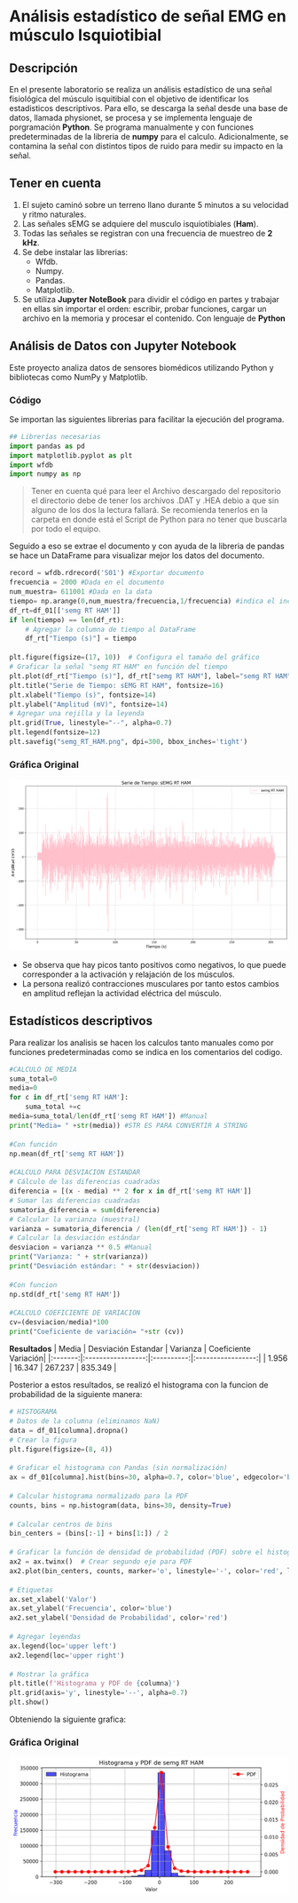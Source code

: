 # Análisis estadístico de señal EMG en músculo Isquiotibial

## Descripción
En el presente laboratorio se realiza un análisis estadístico de una señal fisiológica del músculo isquitibial con el objetivo de identificar los estadisticos descriptivos. Para ello, se descarga 
la señal desde una base de datos, llamada physionet, se procesa y se implementa lenguaje de porgramación **Python**. Se programa manualmente y con funciones predeterminadas de la libreria de **numpy** para el calculo. Adicionalmente, se contamina la señal con distintos tipos de ruido para medir su impacto en la señal.

## Tener en cuenta
1. El sujeto caminó sobre un terreno llano durante 5 minutos a su velocidad y ritmo naturales.
2. Las señales sEMG se adquiere del musculo isquiotibiales (**Ham**).
3. Todas las señales se registran con una frecuencia de muestreo de **2 kHz**.
4. Se debe instalar las librerias:
   + Wfdb.
   + Numpy.
   + Pandas.
   + Matplotlib.
5. Se utiliza **Jupyter NoteBook** para dividir el código en partes y trabajar en ellas sin importar el orden: escribir, probar funciones, cargar un archivo en la memoria y procesar el contenido. Con lenguaje de **Python**
## Análisis de Datos con Jupyter Notebook

Este proyecto analiza datos de sensores biomédicos utilizando Python y bibliotecas como NumPy y Matplotlib.

### Código
Se importan las siguientes librerias para facilitar la ejecución del programa.
```python
## Librerías necesarias
import pandas as pd
import matplotlib.pyplot as plt
import wfdb
import numpy as np
```
>Tener en cuenta qué para leer el Archivo descargado del repositorio el directorio debe de tener los archivos .DAT y .HEA debio a que sin alguno de los dos la lectura fallará. Se recomienda tenerlos en la carpeta en donde está el Script de Python para no tener que buscarla por todo el equipo.
>
Seguido a eso se extrae el documento y con ayuda de la libreria de pandas se hace un DataFrame para visualizar mejor los datos del documento.
```python
record = wfdb.rdrecord('S01') #Exportar documento
frecuencia = 2000 #Dada en el documento 
num_muestra= 611001 #Dada en la data
tiempo= np.arange(0,num_muestra/frecuencia,1/frecuencia) #indica el incremento del tiempo para cada dato.
df_rt=df_01[['semg RT HAM']]
if len(tiempo) == len(df_rt):
    # Agregar la columna de tiempo al DataFrame
    df_rt["Tiempo (s)"] = tiempo

plt.figure(figsize=(17, 10))  # Configura el tamaño del gráfico
# Graficar la señal "semg RT HAM" en función del tiempo
plt.plot(df_rt["Tiempo (s)"], df_rt["semg RT HAM"], label="semg RT HAM", color="pink")
plt.title("Serie de Tiempo: sEMG RT HAM", fontsize=16)
plt.xlabel("Tiempo (s)", fontsize=14)
plt.ylabel("Amplitud (mV)", fontsize=14)
# Agregar una rejilla y la leyenda
plt.grid(True, linestyle="--", alpha=0.7)
plt.legend(fontsize=12)
plt.savefig("semg_RT_HAM.png", dpi=300, bbox_inches='tight')
```
### Gráfica Original
![Serie de Tiempo sEMG RT HAM](semg_RT_HAM.png)


* Se observa que hay picos tanto positivos como negativos, lo que puede corresponder a la activación y relajación de los músculos.
* La persona realizó contracciones musculares por tanto estos cambios en amplitud reflejan la actividad eléctrica del músculo.
## Estadísticos descriptivos
Para realizar los analisis se hacen los calculos tanto manuales como por funciones predeterminadas como se indica en los comentarios del codigo.
```python
#CALCULO DE MEDIA
suma_total=0
media=0
for c in df_rt['semg RT HAM']:
    suma_total +=c
media=suma_total/len(df_rt['semg RT HAM']) #Manual
print("Media= " +str(media)) #STR ES PARA CONVERTIR A STRING

#Con función
np.mean(df_rt['semg RT HAM'])

#CALCULO PARA DESVIACION ESTANDAR
# Cálculo de las diferencias cuadradas
diferencia = [(x - media) ** 2 for x in df_rt['semg RT HAM']]
# Sumar las diferencias cuadradas
sumatoria_diferencia = sum(diferencia)
# Calcular la varianza (muestral)
varianza = sumatoria_diferencia / (len(df_rt['semg RT HAM']) - 1)
# Calcular la desviación estándar
desviacion = varianza ** 0.5 #Manual
print("Varianza: " + str(varianza))
print("Desviación estándar: " + str(desviacion))

#Con funcion
np.std(df_rt['semg RT HAM'])

#CALCULO COEFICIENTE DE VARIACION
cv=(desviacion/media)*100
print("Coeficiente de variación= "+str (cv))
```
**Resultados**
| Media | Desviación Estandar  | Varianza | Coeficiente Variación|
|:-------:|:-----------------:|:----------:|:-----------------:|
| 1.956 |      16.347     | 267.237  |       835.349   |

Posterior a estos resultados, se realizó el histograma con la funcion de probabilidad de la siguiente manera:
```python
# HISTOGRAMA
# Datos de la columna (eliminamos NaN)
data = df_01[columna].dropna()
# Crear la figura
plt.figure(figsize=(8, 4))

# Graficar el histograma con Pandas (sin normalización)
ax = df_01[columna].hist(bins=30, alpha=0.7, color='blue', edgecolor='black', density=False, label='Histograma')

# Calcular histograma normalizado para la PDF
counts, bins = np.histogram(data, bins=30, density=True)

# Calcular centros de bins
bin_centers = (bins[:-1] + bins[1:]) / 2

# Graficar la función de densidad de probabilidad (PDF) sobre el histograma
ax2 = ax.twinx()  # Crear segundo eje para PDF
ax2.plot(bin_centers, counts, marker='o', linestyle='-', color='red', label='PDF')

# Etiquetas
ax.set_xlabel('Valor')
ax.set_ylabel('Frecuencia', color='blue')
ax2.set_ylabel('Densidad de Probabilidad', color='red')

# Agregar leyendas
ax.legend(loc='upper left')
ax2.legend(loc='upper right')

# Mostrar la gráfica
plt.title(f'Histograma y PDF de {columna}')
plt.grid(axis='y', linestyle='--', alpha=0.7)
plt.show()
```
Obteniendo la siguiente grafica:
### Gráfica Original
![Histograma y PDF de semg RT HAM](Histograma_y_pdf_de_sEmg.png)
